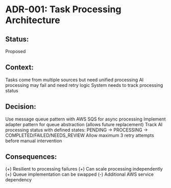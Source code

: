 # ADR-001: Task Processing Architecture

## Status:

Proposed

## Context:

Tasks come from multiple sources but need unified processing
AI processing may fail and need retry logic
System needs to track processing status

## Decision:

Use message queue pattern with AWS SQS for async processing
Implement adapter pattern for queue abstraction (allows future replacement)
Track AI processing status with defined states: PENDING → PROCESSING → COMPLETED/FAILED/NEEDS_REVIEW
Allow maximum 3 retry attempts before manual intervention

## Consequences:

(+) Resilient to processing failures
(+) Can scale processing independently
(+) Queue implementation can be swapped
(-) Additional AWS service dependency
